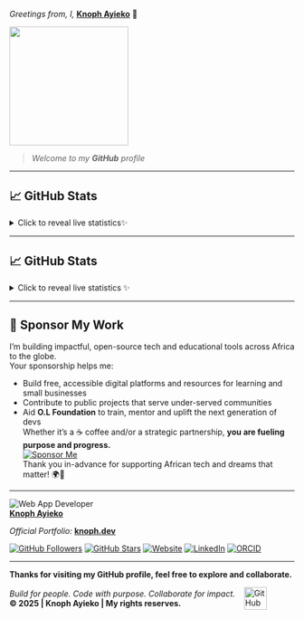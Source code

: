 *Greetings from, I,* **[Knoph Ayieko](https://github.com/Knoph1)** 👋

<img src="https://media2.giphy.com/media/v1.Y2lkPTc5MGI3NjExYndwd2dlYThvczl0ZXc3cjduMzNjZ3lyNnljZnpldDdsM2IwdTdieCZlcD12MV9pbnRlcm5hbF9naWZfYnlfaWQmY3Q9Zw/jBOOXxSJfG8kqMxT11/giphy.gif" height="210">

> *Welcome to my **GitHub** profile*

---  
## 📈 GitHub Stats  
<!-- Interactive Reveal (click-to-show effect) -->
<details>
  <summary>Click to reveal live statistics✨</summary>
  <div align="left">
  <!-- GitHub Stats with "contribs" hidden -->
  <img src="https://github-readme-stats.vercel.app/api?username=Knoph1&show_icons=true&theme=compact&hide=contribs" />
  <!-- Top Languages -->
  <img src="https://github-readme-stats.vercel.app/api/top-langs/?username=Knoph1&layout=compact&theme=compact" />
  </div>
</details>

---  
## 📈 GitHub Stats  
<!-- Interactive Reveal (click-to-show effect) -->
<details>
  <summary>Click to reveal live statistics ✨</summary>
  <div align="left">
  <!-- GitHub Stats with system theme detection -->
  <picture>
    <source 
      srcset="https://github-readme-stats.vercel.app/api?username=Knoph1&show_icons=true&hide=contribs&theme=radical" 
      media="(prefers-color-scheme: dark)" 
    />
    <source 
      srcset="https://github-readme-stats.vercel.app/api?username=Knoph1&show_icons=true&hide=contribs&theme=default" 
      media="(prefers-color-scheme: light)" 
    />
    <img src="https://github-readme-stats.vercel.app/api?username=Knoph1&show_icons=true&hide=contribs" alt="Knoph's GitHub Stats" />
  </picture>
  <!-- Top Languages with system theme detection -->
  <picture>
    <source 
      srcset="https://github-readme-stats.vercel.app/api/top-langs/?username=Knoph1&layout=compact&theme=radical" 
      media="(prefers-color-scheme: dark)" 
    />
    <source 
      srcset="https://github-readme-stats.vercel.app/api/top-langs/?username=Knoph1&layout=compact&theme=default" 
      media="(prefers-color-scheme: light)" 
    />
    <img src="https://github-readme-stats.vercel.app/api/top-langs/?username=Knoph1&layout=compact" alt="Top Languages" />
  </picture>
  </div>
</details>

---  
## 💖 Sponsor My Work  
I’m building impactful, open-source tech and educational tools across Africa to the globe.  
Your sponsorship helps me:
- Build free, accessible digital platforms and resources for learning and small businesses
- Contribute to public projects that serve under-served communities
- Aid **O.L Foundation** to train, mentor and uplift the next generation of devs  
Whether it’s a ☕ coffee and/or a strategic partnership, **you are fueling purpose and progress.**  
[![Sponsor Me](https://img.shields.io/badge/Sponsor-Knoph%20Ayieko-%23ff69b4?style=for-the-badge&logo=github-sponsors&logoColor=white)](https://github.com/sponsors/Knoph1)  
Thank you in-advance for supporting African tech and dreams that matter! 🌍🚀

---  
![Web App Developer](https://img.shields.io/badge/Developed%20By%20%3A-Knoph%20Ayieko)  
**[Knoph Ayieko](https://github.com/Knoph1)**

_Official Portfolio:_ **[knoph.dev](https://www.knoph.dev/)**

[![GitHub Followers](https://img.shields.io/github/followers/Knoph1?style=social)](https://github.com/Knoph1)
[![GitHub Stars](https://img.shields.io/github/stars/Knoph1?style=social)](https://github.com/Knoph1)
[![Website](https://img.shields.io/badge/Website-knoph.dev-blue?style=flat&logo=google-chrome)](https://knoph.dev)
[![LinkedIn](https://img.shields.io/badge/LinkedIn-Knoph%20Ayieko-blue?style=flat&logo=linkedin)](https://www.linkedin.com/in/knoph-ayieko)
[![ORCID](https://img.shields.io/badge/ORCID-0009--0001--3787--513X-green?style=flat&logo=orcid)](https://orcid.org/0009-0001-3787-513X)

---  
**Thanks for visiting my GitHub profile, feel free to explore and collaborate.**  
<!-- Footer closure --!>
<div style="display: flex; align-items: left; gap: 16px;">
  <!-- Paragraphs aligned to the left of the icon -->
  <div style="display: flex; flex-direction: column; justify-content: center;">
    <p style="margin: 0; font-style: italic;">Build for people. Code with purpose. Collaborate for impact.</p>
    <p style="margin: 0; font-weight: bold;">&copy; 2025 | Knoph Ayieko | My rights reserves.</p>
  </div>
   <!-- GitHub Icon -->
  <a href="https://github.com/Knoph1" target="_blank" rel="noopener noreferrer">
    <img src="https://cdn.jsdelivr.net/npm/simple-icons@3.0.1/icons/github.svg" alt="GitHub" height="40">
  </a>
</div>
